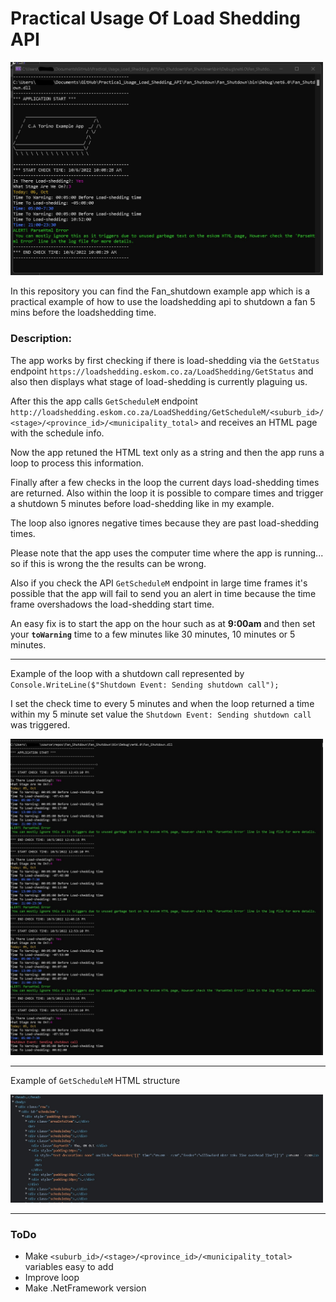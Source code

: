 # Practical Usage Of Load Shedding API

[<img src="img/csx.jpg" width="500"/>](img/csx.jpg)

In this repository you can find the Fan_shutdown example app which is a practical example of how to use the loadshedding api to shutdown a fan 5 mins before the loadshedding time.

### Description:

The app works by first checking if there is load-shedding via the `GetStatus` endpoint `https://loadshedding.eskom.co.za/LoadShedding/GetStatus` and also then displays what stage of load-shedding is currently plaguing us.

After this the app calls `GetScheduleM` endpoint `http://loadshedding.eskom.co.za/LoadShedding/GetScheduleM/<suburb_id>/<stage>/<province_id>/<municipality_total>` and receives an HTML page with the schedule info. 

Now the app retuned the HTML text only as a string and then the app runs a loop to process this information. 

Finally after a few checks in the loop the current days load-shedding times are returned. Also within the loop it is possible to compare times and trigger a shutdown 5 minutes before load-shedding like in my example.

The loop also ignores negative times because they are past load-shedding times.

Please note that the app uses the computer time where the app is running... so if this is wrong the the results can be wrong. 

Also if you check the API `GetScheduleM` endpoint in large time frames it's possible that the app will fail to send you an alert in time because the time frame overshadows the load-shedding start time. 

An easy fix is to start the app on the hour such as at **9:00am** and then set your **`toWarning`** time to a few minutes like 30 minutes, 10 minutes or 5 minutes.

---

Example of the loop with a shutdown call represented by `Console.WriteLine($"Shutdown Event: Sending shutdown call");`

I set the check time to every 5 minutes and when the loop returned a time within my 5 minute set value the `Shutdown Event: Sending shutdown call` was triggered.

[<img src="img/el.jpg" width="500"/>](img/el.jpg)

---

Example of `GetScheduleM` HTML structure

[<img src="img/html.jpg" width="500"/>](img/html.jpg)

---

### ToDo
- Make `<suburb_id>/<stage>/<province_id>/<municipality_total>` variables easy to add
- Improve loop
- Make .NetFramework version
